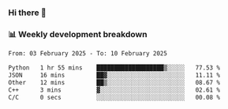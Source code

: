 ### Hi there 👋

### 📊 Weekly development breakdown
<!--START_SECTION:waka-->

```txt
From: 03 February 2025 - To: 10 February 2025

Python   1 hr 55 mins    ███████████████████▒░░░░░   77.53 %
JSON     16 mins         ██▓░░░░░░░░░░░░░░░░░░░░░░   11.11 %
Other    12 mins         ██▒░░░░░░░░░░░░░░░░░░░░░░   08.67 %
C++      3 mins          ▓░░░░░░░░░░░░░░░░░░░░░░░░   02.61 %
C/C      0 secs          ░░░░░░░░░░░░░░░░░░░░░░░░░   00.08 %
```

<!--END_SECTION:waka-->
